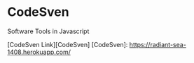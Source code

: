 # CodeSven
Software Tools in Javascript

[CodeSven Link][CodeSven]
[CodeSven]: https://radiant-sea-1408.herokuapp.com/


